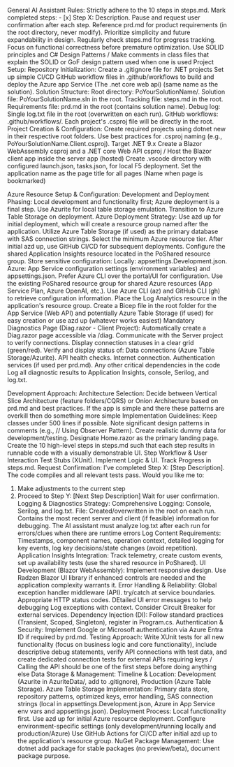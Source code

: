 General AI Assistant Rules:
Strictly adhere to the 10 steps in steps.md.
Mark completed steps: - [x] Step X: Description.
Pause and request user confirmation after each step.
Reference prd.md for product requirements (in the root directory, never modify).
Prioritize simplicity and future expandability in design.
Regularly check steps.md for progress tracking.
Focus on functional correctness before premature optimization.
Use SOLID principles and C# Design Patterns / Make comments in class files that explain the SOLID or GoF design pattern used when one is used
Project Setup:
Repository Initialization:
Create a .gitignore file for .NET projects
Set up simple CI/CD GitHub workflow files in .github/workflows to build and deploy the Azure app Service (The .net core web api) (same name as the solution).
Solution Structure:
Root directory: PoYourSolutionName/.
Solution file: PoYourSolutionName.sln in the root.
Tracking file: steps.md in the root.
Requirements file: prd.md in the root (contains solution name).
Debug log: Single log.txt file in the root (overwritten on each run).
GitHub workflows: .github/workflows/.
Each project's .csproj file will be directly in the root.
Project Creation & Configuration:
Create required projects using dotnet new in their respective root folders.
Use best practices for .csproj naming (e.g., PoYourSolutionName.Client.csproj).
Target .NET 9.x 
Create a Blazor WebAssembly csproj and a .NET core Web API csproj / Host the Blazor client app inside the server app (hosted)
Create .vscode directory with configured launch.json, tasks.json, for local F5 deployment.
Set the application name as the page title for all pages (Name when page is bookmarked)


Azure Resource Setup & Configuration:
Development and Deployment Phasing: Local development and functionality first; Azure deployment is a final step.
Use Azurite for local table storage emulation.
Transition to Azure Table Storage on deployment.
Azure Deployment Strategy:
Use azd up for initial deployment, which will create a resource group named after the application.
Utilize Azure Table Storage (if used) as the primary database with SAS connection strings.
Select the minimum Azure resource tier.
After initial azd up, use GitHub CI/CD for subsequent deployments.
Configure the shared Application Insights resource located in the PoShared resource group.
Store sensitive configuration:
Locally: appsettings.Development.json.
Azure: App Service configuration settings (environment variables) and appsettings.json.
Prefer Azure CLI over the portal/UI for configuration.
Use the existing PoShared resource group for shared Azure resources (App Service Plan, Azure OpenAI, etc.).
Use Azure CLI (az) and GitHub CLI (gh) to retrieve configuration information.
Place the Log Analytics resource in the application's resource group.
Create a Bicep file in the root folder for the App Service (Web API) and potentially Azure Table Storage (if used) for easy creation or use azd up (whatever works easiest)
Mandatory Diagnostics Page (Diag.razor - Client Project):
Automatically create a Diag.razor page accessible via /diag.
Communicate with the Server project to verify connections.
Display connection statuses in a clear grid (green/red).
Verify and display status of:
Data connections (Azure Table Storage/Azurite).
API health checks.
Internet connection.
Authentication services (if used per prd.md).
Any other critical dependencies in the code
Log all diagnostic results to Application Insights, console, Serilog, and log.txt.


Development Approach:
Architecture Selection: Decide between Vertical Slice Architecture (feature folders/CQRS) or Onion Architecture based on prd.md and best practices. If the app is simple and there these patterns are overkill then do something more simple
Implementation Guidelines:
Keep classes under 500 lines if possible.
Note significant design patterns in comments (e.g., // Using Observer Pattern).
Create realistic dummy data for development/testing.
Designate Home.razor as the primary landing page.
Create the 10 high-level steps in steps.md such that each step results in runnable code with a visually demonstrable UI.
Step Workflow & User Interaction 
Test Stubs (XUnit).
Implement Logic & UI.
Track Progress in steps.md.
Request Confirmation:
I've completed Step X: [Step Description].
The code compiles and all relevant tests pass.
Would you like me to:
1. Make adjustments to the current step
2. Proceed to Step Y: [Next Step Description]
Wait for user confirmation.
Logging & Diagnostics Strategy:
Comprehensive Logging: Console, Serilog, and log.txt.
 File:
Created/overwritten in the root on each run.
Contains the most recent server and client (if feasible) information for debugging.
The AI assistant must analyze log.txt after each run for errors/clues when there are runtime errors
Log Content Requirements: Timestamps, component names, operation context, detailed logging for key events, log key decisions/state changes (avoid repetition).
Application Insights Integration: Track telemetry, create custom events, set up availability tests (use the shared resource in PoShared).
UI Development (Blazor WebAssembly):
Implement responsive design.
Use Radzen Blazor UI library if enhanced controls are needed and the application complexity warrants it.
Error Handling & Reliability:
Global exception handler middleware (API).
try/catch at service boundaries.
Appropriate HTTP status codes.
DEtailed UI error messages to help debugging
Log exceptions with context.
Consider Circuit Breaker for external services.
Dependency Injection (DI): Follow standard practices (Transient, Scoped, Singleton), register in Program.cs.
Authentication & Security: Implement Google or Microsoft authentication via Azure Entra ID if required by prd.md. 
Testing Approach: Write XUnit tests for all new functionality (focus on business logic and core functionality), include descriptive debug statements, verify API connections with test data, and create dedicated connection tests for external APIs requiring keys / Calling the API should be one of the first steps before doing anything else
Data Storage & Management:
Timeline & Location: Development (Azurite in AzuriteData/, add to .gitignore), Production (Azure Table Storage).
Azure Table Storage Implementation: Primary data store, repository patterns, optimized keys, error handling, SAS connection strings (local in appsettings.Development.json, Azure in App Service env vars and appsettings.json).
Deployment Process:
Local functionality first.
Use azd up for initial Azure resource deployment.
Configure environment-specific settings (only development/running locally and production/Azure)
Use GitHub Actions for CI/CD after initial azd up to the application's resource group.
NuGet Package Management: Use dotnet add package for stable packages (no preview/beta), document package purpose.

